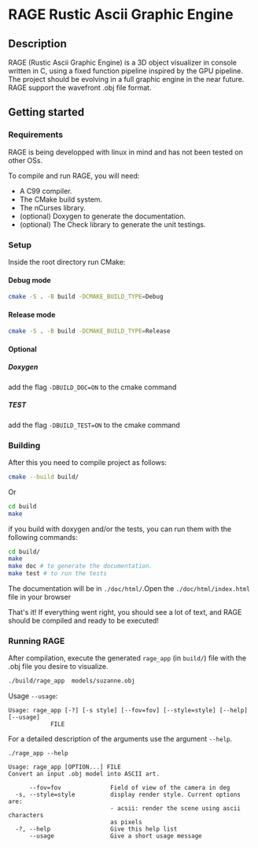 # RAGE Rustic Ascii Graphic Engine

## Description

RAGE (Rustic Ascii Graphic Engine) is a 3D object visualizer in console written in C, using a fixed function pipeline inspired by the GPU pipeline. The project should be evolving in a full graphic engine in the near future.
RAGE support the wavefront .obj file format.

## Getting started

### Requirements

RAGE is being developped with linux in mind and has not been tested on other OSs.

To compile and run RAGE, you will need:
* A C99 compiler.
* The CMake build system.
* The nCurses library.
* (optional) Doxygen to generate the documentation.
* (optional) The Check library to generate the unit testings.

### Setup

Inside the root directory run CMake:

#### Debug mode
```sh
cmake -S . -B build -DCMAKE_BUILD_TYPE=Debug
```

#### Release mode
```sh
cmake -S . -B build -DCMAKE_BUILD_TYPE=Release
```
#### Optional

##### Doxygen
add the flag `-DBUILD_DOC=ON` to the cmake command

##### TEST
add the flag `-DBUILD_TEST=ON` to the cmake command

### Building
After this you need to compile project as follows:

```sh
cmake --build build/
```
Or
```sh
cd build
make
```

if you build with doxygen and/or the tests, you can run them with the following commands:
```sh
cd build/
make
make doc # to generate the documentation. 
make test # to run the tests
```
The documentation will be in `./doc/html/`.Open the `./doc/html/index.html` file in your browser

That's it! If everything went right, you should see a lot of text, and RAGE should be compiled and ready to be executed!

### Running RAGE

After compilation, execute the generated `rage_app` (in `build/`) file with the .obj file you desire to visualize.

```sh
./build/rage_app  models/suzanne.obj
```

Usage `--usage`:

```
Usage: rage_app [-?] [-s style] [--fov=fov] [--style=style] [--help] [--usage]
            FILE
```

For a detailed description of the arguments use the argument `--help`.

`./rage_app --help`
```
Usage: rage_app [OPTION...] FILE
Convert an input .obj model into ASCII art.

      --fov=fov              Field of view of the camera in deg
  -s, --style=style          display render style. Current options are:
                             - acsii: render the scene using ascii characters
                             as pixels
  -?, --help                 Give this help list
      --usage                Give a short usage message
```
